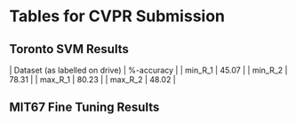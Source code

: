 # Tables for CVPR Submission

## Toronto SVM Results

| Dataset (as labelled on drive) | %-accuracy |
| min_R_1    | 45.07 |
| min_R_2    | 78.31 |
| max_R_1    | 80.23 |
| max_R_2    | 48.02 |


## MIT67 Fine Tuning Results
